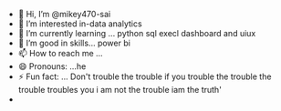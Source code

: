 - 👋 Hi, I’m @mikey470-sai
- 👀 I’m interested in-data analytics 
- 🌱 I’m currently learning ... python sql  execl dashboard and uiux
- 💞️ I’m good in skills...  power bi 
- 📫 How to reach me ...
- 😄 Pronouns: ...he
- ⚡ Fun fact: ... Don't trouble the trouble if you trouble the trouble the trouble troubles you i am not the trouble iam the truth'
- 

<!---
mikey470-sai/mikey470-sai is a ✨ special ✨ repository because its `README.md` (this file) appears on your GitHub profile.
You can click the Preview link to take a look at your changes.
--->
